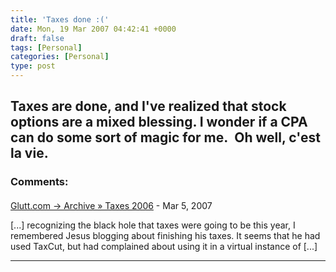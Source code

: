 ```yaml
---
title: 'Taxes done :('
date: Mon, 19 Mar 2007 04:42:41 +0000
draft: false
tags: [Personal]
categories: [Personal]
type: post
---
```


Taxes are done, and I've realized that stock options are a mixed blessing. I wonder if a CPA can do some sort of magic for me.  Oh well, c'est la vie.
---
### Comments:
####
[Glutt.com &rarr; Archive &raquo; Taxes 2006](http://glutt.com/2007/03/22/taxes-2006/ "") - <time datetime="2007-03-23 01:12:21">Mar 5, 2007</time>

\[...\] recognizing the black hole that taxes were going to be this year, I remembered Jesus blogging about finishing his taxes. It seems that he had used TaxCut, but had complained about using it in a virtual instance of \[...\]
<hr />
